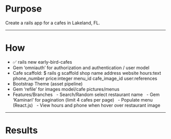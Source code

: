 # Purpose #
Create a rails app for a cafes in Lakeland, FL.
- - - - -
# How #
* ✅ rails new early-bird-cafes
* Gem ‘omniauth’ for authorization and authentication / user model
* Cafe scaffold: $ rails g scaffold shop name address website hours:text phone_number price:integer menu_id cafe_image_id user:references
* Bootstrap Theme (asset pipeline)
* Gem ‘refile’ for images model/cafe pictures/menus
* Features/Branches
  - Search/Random select restaurant name
  - Gem ‘Kaminari’ for pagination (limit 4 cafes per page)
  - Populate menu (React.js)
  - View hours and phone when hover over restaurant image
- - - - -
# Results #
